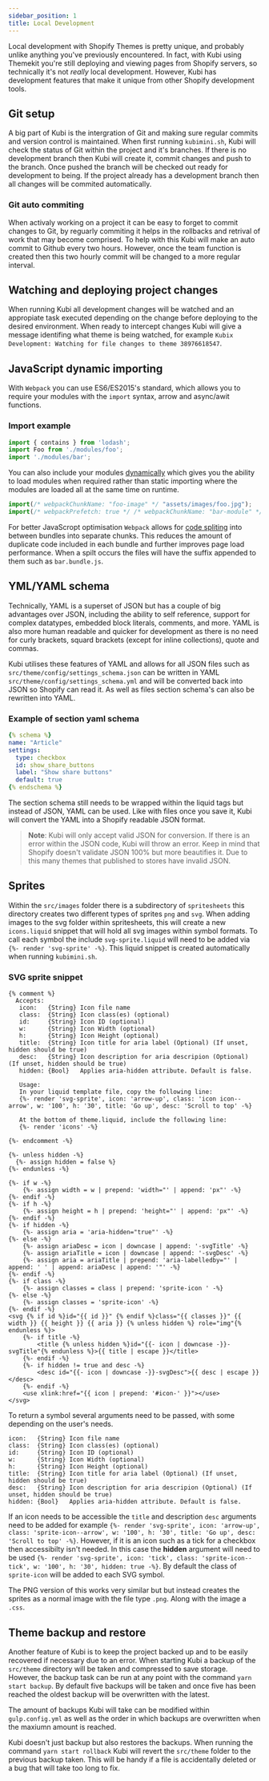 ```yaml
---
sidebar_position: 1
title: Local Development
---
```


Local development with Shopify Themes is pretty unique, and probably unlike anything you've previously encountered. In fact, with Kubi using Themekit you're still deploying and viewing pages from Shopify servers, so technically it's not *really* local development. However, Kubi has development features that make it unique from other Shopify development tools.

## Git setup
A big part of Kubi is the intergration of Git and making sure regular commits and version control is maintained. When first running `kubimini.sh`, Kubi will check the status of Git within the project and it's branches. If there is no development branch then Kubi will create it, commit changes and push to the branch. Once pushed the branch will be checked out ready for development to being. If the project already has a development branch then all changes will be commited automatically.

### Git auto commiting
When activaly working on a project it can be easy to forget to commit changes to Git, by reguarly commiting it helps in the rollbacks and retrival of work that may become comprised. To help with this Kubi will make an auto commit to Github every two hours. However, once the team function is created then this two hourly commit will be changed to a more regular interval.

## Watching and deploying project changes
When running Kubi all development changes will be watched and an appropiate task executed depending on the change before deploying to the desired environment. When ready to intercept changes Kubi will give a message identifing what theme is being watched, for example `Kubix Development: Watching for file changes to theme 38976618547`.

## JavaScript dynamic importing

With `Webpack` you can use ES6/ES2015's standard, which allows you to require your modules with the `import` syntax, arrow and async/awit functions.

### Import example
```js
import { contains } from 'lodash';
import Foo from './modules/foo';
import './modules/bar';
```

You can also include your modules [dynamically](https://medium.com/front-end-weekly/webpack-and-dynamic-imports-doing-it-right-72549ff49234) which gives you the ability to load modules when required rather than static importing where the modules are loaded all at the same time on runtime.

```js
import(/* webpackChunkName: "foo-image" */ "assets/images/foo.jpg");
import(/* webpackPrefetch: true */ /* webpackChunkName: "bar-module" */ "modules/bar");
```

For better JavaScropt optimisation `Webpack` allows for [code spliting](https://webpack.js.org/guides/code-splitting/) into between bundles into separate chunks. This reduces the amount of duplicate code included in each bundle and further improves page load performance. When a spilt occurs the files will have the suffix appended to them such as `bar.bundle.js`.

## YML/YAML schema
Technically, YAML is a superset of JSON but has a couple of big advantages over JSON, including the ability to self reference, support for complex datatypes, embedded block literals, comments, and more. YAML is also more human readable and quicker for development as there is no need for curly brackets, squard brackets (except for inline collections), quote and commas.

Kubi utilises these features of YAML and allows for all JSON files such as `src/theme/config/settings_schema.json` can be written in YAML `src/theme/config/settings_schema.yml` and will be converted back into JSON so Shopify can read it. As well as files section schema's can also be rewritten into YAML.

### Example of section yaml schema

```yaml
{% schema %}
name: "Article"
settings:
  type: checkbox
  id: show_share_buttons
  label: "Show share buttons"
  default: true
{% endschema %}
```

The section schema still needs to be wrapped within the liquid tags but instead of JSON, YAML can be used. Like with files once you save it, Kubi will convert the YAML into a Shopify readable JSON format.

>**Note**: Kubi will only accept valid JSON for conversion. If there is an error within the JSON code, Kubi will throw an error. Keep in mind that Shopify doesn't validate JSON 100% but more beautifies it. Due to this many themes that published to stores have invalid JSON.

## Sprites
Within the `src/images` folder there is a subdirectory of `spritesheets` this directory creates two different types of sprites `png` and `svg`. When adding images to the svg folder within spritesheets, this will create a new `icons.liquid` snippet that will hold all svg images within symbol formats. To call each symbol the include `svg-sprite.liquid` will need to be added via `{%- render 'svg-sprite' -%}`. This liquid snippet is created automatically when running `kubimini.sh`.

### SVG sprite snippet

```liquid title="snippets/svg-sprite.liquid"
{% comment %}
  Accepts:
   icon:   {String} Icon file name
   class:  {String} Icon class(es) (optional)
   id:     {String} Icon ID (optional)
   w:      {String} Icon Width (optional)
   h:      {String} Icon Height (optional)
   title:  {String} Icon title for aria label (Optional) (If unset, hidden should be true)
   desc:   {String} Icon description for aria descripion (Optional) (If unset, hidden should be true)
   hidden: {Bool}   Applies aria-hidden attribute. Default is false.
​
   Usage:
   In your liquid template file, copy the following line:
   {%- render 'svg-sprite', icon: 'arrow-up', class: 'icon icon--arrow', w: '100', h: '30', title: 'Go up', desc: 'Scroll to top' -%}
​
   At the bottom of theme.liquid, include the following line:
   {%- render 'icons' -%}
​
{%- endcomment -%}
​
{%- unless hidden -%}
  {%- assign hidden = false %}
{%- endunless -%}
​
{%- if w -%}
    {%- assign width = w | prepend: 'width="' | append: 'px"' -%}
{%- endif -%}
{%- if h -%}
    {%- assign height = h | prepend: 'height="' | append: 'px"' -%}
{%- endif -%}
{%- if hidden -%}
    {%- assign aria = 'aria-hidden="true"' -%}
{%- else -%}
    {%- assign ariaDesc = icon | downcase | append: '-svgTitle' -%}
    {%- assign ariaTitle = icon | downcase | append: '-svgDesc' -%}
    {%- assign aria = ariaTitle | prepend: 'aria-labelledby="' | append: ' ' | append: ariaDesc | append: '"' -%}
{%- endif -%}
{%- if class -%}
    {%- assign classes = class | prepend: 'sprite-icon ' -%}
{%- else -%}
    {%- assign classes = 'sprite-icon' -%}
{%- endif -%}
<svg {% if id %}id="{{ id }}" {% endif %}class="{{ classes }}" {{ width }} {{ height }} {{ aria }} {% unless hidden %} role="img"{% endunless %}>
    {%- if title -%}
        <title {% unless hidden %}id="{{- icon | downcase -}}-svgTitle"{% endunless %}>{{ title | escape }}</title>
    {%- endif -%}
    {%- if hidden != true and desc -%}
        <desc id="{{- icon | downcase -}}-svgDesc">{{ desc | escape }}</desc>
    {%- endif -%}
    <use xlink:href="{{ icon | prepend: '#icon-' }}"></use>
</svg>
```

To return a symbol several arguments need to be passed, with some depending on the user's needs.

```
icon:   {String} Icon file name
class:  {String} Icon class(es) (optional)
id:     {String} Icon ID (optional)
w:      {String} Icon Width (optional)
h:      {String} Icon Height (optional)
title:  {String} Icon title for aria label (Optional) (If unset, hidden should be true)
desc:   {String} Icon description for aria descripion (Optional) (If unset, hidden should be true)
hidden: {Bool}   Applies aria-hidden attribute. Default is false.
```

If an icon needs to be accessible the `title` and description `desc` arguments need to be added for example `{%- render 'svg-sprite', icon: 'arrow-up', class: 'sprite-icon--arrow', w: '100', h: '30', title: 'Go up', desc: 'Scroll to top' -%}`. However, if it is an icon such as a tick for a checkbox then accessibilty isn't needed. In this case the **hidden** argument will need to be used `{%- render 'svg-sprite', icon: 'tick', class: 'sprite-icon--tick', w: '100', h: '30', hidden: true -%}`. By default the class of `sprite-icon` will be added to each SVG symbol.

The PNG version of this works very similar but but instead creates the sprites as a normal image with the file type `.png`. Along with the image a `.css`.

## Theme backup and restore
Another feature of Kubi is to keep the project backed up and to be easily recovered if necessary due to an error. When starting Kubi a backup of the `src/theme` directory will be taken and compressed to save storage. However, the backup task can be run at any point with the command `yarn start backup`. By default five backups will be taken and once five has been reached the oldest backup will be overwritten with the latest.

The amount of backups Kubi will take can be modified within `gulp.config.yml` as well as the order in which backups are overwritten when the maxiumn amount is reached.

Kubi doesn't just backup but also restores the backups. When running the command `yarn start rollback` Kubi will revert the `src/theme` folder to the previous backup taken. This will be handy if a file is accidentally deleted or a bug that will take too long to fix.